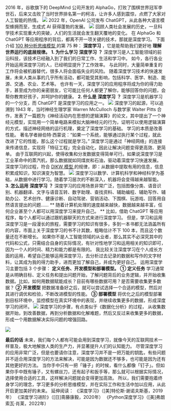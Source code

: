 2016 年，谷歌旗下的 DeepMind 公司开发的
AlphaGo，打败了围棋世界冠军李世石，后来又击败了当时世界排名第一的柯洁，让许多人感到震惊，点燃了大家对人工智能的热情。
![](https://mmbiz.qpic.cn/mmbiz_jpg/giaycic3UNwo2iaQ0ic2evzZh7anlLRJtlZ3mhMUnhPADzL5DqvsNp31203OvPkmf7eZcnXKG57nVk62Gf1aAWGbEw/640?wx_fmt=jpeg)
2022 年，OpenAI 公司发布 ChatGPT，从此各种大语言模型蜂拥而至，生成式 AI 获得蓬勃的发展。
![](https://mmbiz.qpic.cn/mmbiz_png/giaycic3UNwo2iaQ0ic2evzZh7anlLRJtlZ37RypoSZibS1arxFyz1rvtXjbD9CMRia9q0Lqglv1ibXibgq0rBWVY2Xebg/640?wx_fmt=png)
回顾人类社会发展的历史，一旦科学技术实现重大的突破，人们的生活就会发生翻天覆地的变化。  在 AlphaGo 和 ChatGPT
等应用程序的背后，都离不开一项关键的技术，那就是深度学习。  下面介绍  [ 100 种分析思维模型
](https://mp.weixin.qq.com/mp/appmsgalbum?__biz=MzA4ODE2OTIxMw==&action=getalbum&album_id=1701638273011351554#wechat_redirect)
的第 75 种： **深度学习** ，它是能帮助我们更好地 **理解世界运行的底层规律。** **1\. 为什么学习** **深度学习** **？**
深度学习是人工智能领域的前沿科技，该技术已经融入到了我们的日常工作、生活和学习中。  如今，各行各业开始运用深度学习的人，已经明显提升了工作效率。
与此同时，大量简单重复的工作将会被机器替代，很多人将会面临失业的风险。
随着深度学习技术的快速发展，未来人类从事的几乎所有活动，都可能受其影响，包括科学、医学、制造、能源、交通、农业、艺术等。
也许有一天，深度学习的应用程序将成为你的得力助手，甚至成为你的亲密朋友，它可能比任何人都更了解你，能够回答你的问题，会帮你教育好孩子，并呵护你的健康。
**2\. 什么是** **深度学习** **？** 深度学习是机器学习的一个分支，而 ChatGPT 是深度学习的应用之一。
![](https://mmbiz.qpic.cn/mmbiz_png/giaycic3UNwo03SkfgxaW7WiclRpsbAezCSgwPZypDsz1Ruib3UCEEWa1UicNGynOicwgZs3zUUzpu97X8icu2eAXlKKw/640?wx_fmt=png)
深度学习的起源，可以追溯到 1943 年，当时神经生理学家 Warren McCulloch 与数学家 Walter Pitts
合作，发表了一篇题为《神经活动内在思想的逻辑演算》的论文，其中提出了一个神经元模型，实现用一个简单电路来模拟大脑神经元的行为，证明可以使用逻辑演算的方式，描述神经网络的运行机理，奠定了深度学习的基础。
学习的本质是改善性能。  著名学者赫伯特·西蒙说：“如果一个系统，能够通过执行某个过程，就此改进了它的性能，那么这个过程就是学习。”
深度学习是通过「神经网络」的连接来传递信息，实现将「特征工程」完全自动化，因此让解决问题变得更高效、更简单。
由于互联网的兴起，使得收集和分发数据变得简单可行。如果说深度学习是工业革命中的蒸汽机，那么数据就如同煤炭和石油，驱动着深度学习快速发展。
深度学习的过程，符合  [ DIKW 模型
](https://mp.weixin.qq.com/s?__biz=MzA4ODE2OTIxMw==&mid=2653481106&idx=1&sn=34818d71e37a146e8c131479898d9d90&scene=21#wechat_redirect)
的规律，即：从数据中提取有用的信息，信息积累成知识，知识演变为智慧。
![](https://mmbiz.qpic.cn/mmbiz_png/giaycic3UNwo2iaQ0ic2evzZh7anlLRJtlZ3GSrRDuT4ZCXp2icG7PdiaiaDsJWGB0pR33LBAj1lmwNbcdGA9JSu92Q1g/640?wx_fmt=png)
深度学习以数学、计算机科学和神经科学为基础，从数据中进行学习。随着学习层次的不断深入，机器将会变得越来越智能。  **3\. 怎么运用** **深度学习**
**？**
深度学习的应用场景非常广泛，包括图像分类、语音识别、机器翻译、文字与语音互转、数字助理、查找资料、辅助编程、辅助写作、辅助办公、艺术创作、健康诊断、自动驾驶、营销活动、下围棋、玩游戏、回答用自然语言提出的问题……
** 随着计算机处理的速度越来越快，数据越来越丰富，任何企业甚至个人都可以用深度学习来提升自己。  ** 比如，借助 ChatGPT
等应用程序，每个人都可以通过跟机器聊天的方式来进行深度学习。
但是，学习和运用深度学习是一段漫长的旅程，需要学习的知识有很多，多到一本书都无法涵盖所有的内容，市面上关于深度学习的书不计其数，粗略估计不下 100
本，而且这个数量还在不断增长。
如果你不是人工智能领域的从业者，那么其实不必深究其中的代码和公式，只需结合自身的实际情况，有针对性地学习和运用相关的知识即可，因为一个人的时间、精力和能力都是有限的。
我比较关注深度学习在个人成长方面的运用，希望自己能够运用深度学习，去分析过去记录的数据和写作的文字材料，让其成为我的得力助手，进而更加了解自己，并成为更好自己。
运用深度学习主要包括 3 个步骤： **定义任务、开发模型和部署模型。** **① 定义任务**
学习通常是从明确目标、定义任务和提出问题开始，了解问题背后的业务逻辑，并开始收集数据。比如，如何用数据赋能成长？目前有哪些数据可用？是否需要收集更多数据？
**② 开发模型** 把数据准备好之后，就可以尝试选择一个合适的模型，然后对其进行调优和检验，不断改进模型的性能。  **③ 部署模型**
将优化之后的模型部署到目标环境中，监控模型在真实环境中的表现，并继续收集更多的数据，形成深度学习的闭环。
![](https://mmbiz.qpic.cn/mmbiz_png/giaycic3UNwo2iaQ0ic2evzZh7anlLRJtlZ3kicyFI8zfvqNAJNmf5rUibZUcMX3VbnWlJ7UnQq6bOg86G2icH8NuTyZA/640?wx_fmt=png)
深度学习的步骤，有点类似于《数据化分析》的过程，
从收集数据开始，到改善数据，再到分析数据和化解难题，然后又反过来收集更多的数据，形成一个用数据解决实际问题的增强回路。

![](https://mmbiz.qpic.cn/mmbiz_png/giaycic3UNwo2iaQ0ic2evzZh7anlLRJtlZ3KFzUsH9exSykwColfgJHpyLGODLicqbxiakOvZsWJrhzZPYrWX4pb0oA/640?wx_fmt=png)

**最后的话** 未来，我们每个人都有可能会用到深度学习，就像今天的互联网技术一样普及，极大地解放人类的生产力，并显著提升人们的认知能力。
尽管深度学习的应用非常广泛，但是也要请你注意，深度学习并不是一把万能的钥匙，有些问题并不适合用深度学习的方法来解决，可能是因为数据还不够多，也可能是因为还有其他更好的方法。
当你手中只有一把「锤子」的时候，看什么都像「钉子」。但如果你手中既有锤子，又有螺丝刀，还有起子和扳手等，那么就可以根据实际情况，选择使用合适的工具，这样解决问题就会变得更加高效。
所以，我们需要抱着终身学习的理念，学习更多的分析思维模型，并在实际工作和生活中加以应用，从此开启更加美好的未来。  延伸阅读：
《深度学习》（[美]特伦斯·谢诺夫斯基，2019年）  《深度学习进阶》（[日]斋藤康毅，2020年）
《Python深度学习》（[美]弗朗索瓦·肖莱，2022年）